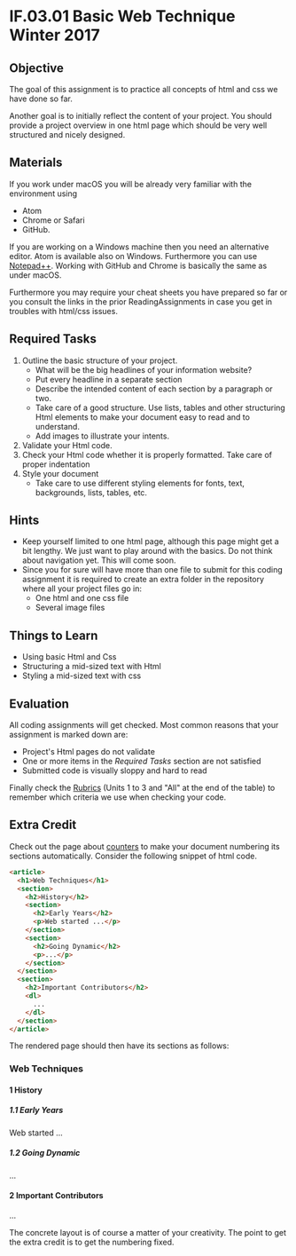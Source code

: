 # IF.03.01 Basic Web Technique Winter 2017

## Objective
The goal of this assignment is to practice all concepts of html and css we have done so far.

Another goal is to initially reflect the content of your project. You should provide a project overview in one html page which should be very well structured and nicely designed.

## Materials
If you work under macOS you will be already very familiar with the environment using

- Atom
- Chrome or Safari
- GitHub.

If you are working on a Windows machine then you need an alternative editor. Atom is available also on Windows. Furthermore you can use [Notepad++](https://notepad-plus-plus.org/download/v7.5.html). Working with GitHub and Chrome is basically the same as under macOS.

Furthermore you may require your cheat sheets you have prepared so far or you consult the links in the prior ReadingAssignments in case you get in troubles with html/css issues.

## Required Tasks
1. Outline the basic structure of your project.
   - What will be the big headlines of your information website?
   - Put every headline in a separate section
   - Describe the intended content of each section by a paragraph or two.
   - Take care of a good structure. Use lists, tables and other structuring Html elements to make your document easy to read and to understand.
   - Add images to illustrate your intents.
2. Validate your Html code.
3. Check your Html code whether it is properly formatted. Take care of proper indentation
3. Style your document
   - Take care to use different styling elements for fonts, text, backgrounds, lists, tables, etc.


## Hints
- Keep yourself limited to one html page, although this page might get a bit lengthy. We just want to play around with the basics. Do not think about navigation yet. This will come soon.
- Since you for sure will have more than one file to submit for this coding assignment it is required to create an extra folder in the repository where all your project files go in:
   - One html and one css file
   - Several image files

## Things to Learn
- Using basic Html and Css
- Structuring a mid-sized text with Html
- Styling a mid-sized text with css

## Evaluation
All coding assignments will get checked. Most common reasons that your assignment is marked down are:

- Project's Html pages do not validate
- One or more items in the *Required Tasks* section are not satisfied
- Submitted code is visually sloppy and hard to read

Finally check the [Rubrics](Rubrics.md) (Units 1 to 3 and "All" at the end of the table) to remember which criteria we use when checking your code.

## Extra Credit
Check out the page about [counters](https://www.w3schools.com/css/css_counters.asp) to make your document numbering its sections automatically. Consider the following snippet of html code.

```html
<article>
  <h1>Web Techniques</h1>
  <section>
    <h2>History</h2>
    <section>
      <h2>Early Years</h2>
      <p>Web started ...</p>
    </section>
    <section>
      <h2>Going Dynamic</h2>
      <p>...</p>
    </section>
  </section>
  <section>
    <h2>Important Contributors</h2>
    <dl>
      ...
    </dl>
  </section>
</article>
```

The rendered page should then have its sections as follows:
### Web Techniques
#### 1 History
##### 1.1 Early Years
Web started ...
##### 1.2 Going Dynamic
...
#### 2 Important Contributors
...

The concrete layout is of course a matter of your creativity. The point to get the extra credit is to get the numbering fixed.
